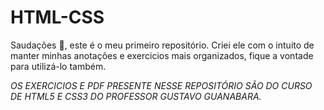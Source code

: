 # HTML-CSS
Saudações 🖖, este é o meu primeiro repositório. Criei ele com o intuito de manter minhas anotações e exercicios mais organizados, fique a vontade para utilizá-lo também.

*OS EXERCICIOS E PDF PRESENTE NESSE REPOSITÓRIO SÃO DO CURSO DE HTML5 E CSS3 DO PROFESSOR GUSTAVO GUANABARA.*
